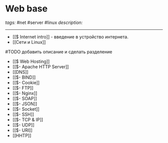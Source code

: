 # Web base
*tags:* #net #server #linux
*description:* 

---

- [[$ Internet intro]] - введение в устройство интернета.
- [[Сети и Linux]]


#TODO добавить описание и сделать разделение
- [[$ Web Hosting]]
- [[$- Apache HTTP Server]]
- [[DNS]]
- [[$- BIND]]
- [[$- Cookie]]
- [[$- FTP]]
- [[$- Nginx]]
- [[$- SOAP]]
- [[$- JSON]]
- [[$- Socket]]
- [[$- SSH]]
- [[$- TCP & IP]]
- [[$- UDP]]
- [[$- URI]]
- [[HHTP]]